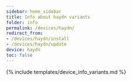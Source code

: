 ```yaml
---
sidebar: home_sidebar
title: Info about haydn variants
folder: info
permalink: /devices/haydn/
redirect_from:
- /devices/haydn/install
- /devices/haydn/update
device: haydn
toc: false
---
```

{% include templates/device_info_variants.md %}
